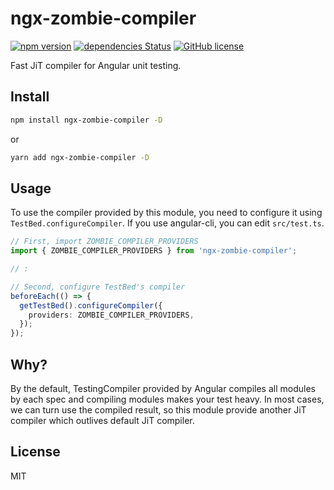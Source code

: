 # ngx-zombie-compiler
[![npm version](https://badge.fury.io/js/ngx-zombie-compiler.svg)](https://badge.fury.io/js/ngx-zombie-compiler) [![dependencies Status](https://david-dm.org/quramy/ngx-zombie-compiler/status.svg)](https://david-dm.org/quramy/ngx-zombie-compiler) [![GitHub license](https://img.shields.io/badge/license-MIT-blue.svg)](https://raw.githubusercontent.com/Quramy/ngx-zombie-compiler/master/LICENSE) 

Fast JiT compiler for Angular unit testing.

## Install

```sh
npm install ngx-zombie-compiler -D
```

or 

```sh
yarn add ngx-zombie-compiler -D
```

## Usage

To use the compiler provided by this module, you need to configure it using `TestBed.configureCompiler`. If you use angular-cli, you can edit `src/test.ts`.

```typescript
// First, import ZOMBIE_COMPILER_PROVIDERS
import { ZOMBIE_COMPILER_PROVIDERS } from 'ngx-zombie-compiler';

// :

// Second, configure TestBed's compiler
beforeEach(() => {
  getTestBed().configureCompiler({
    providers: ZOMBIE_COMPILER_PROVIDERS,
  });
});
```

## Why?
By the default, TestingCompiler provided by Angular compiles all modules by each spec and compiling modules makes your test heavy.
In most cases, we can turn use the compiled result, so this module provide another JiT compiler which outlives default JiT compiler.

## License
MIT
